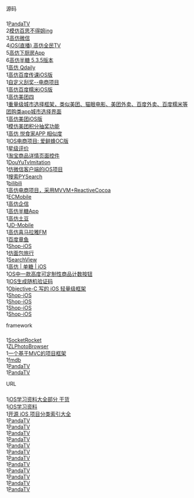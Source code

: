 源码
###
1[PandaTV](https://github.com/VictDog/PandaTV)<br/>
2[模仿百思不得姐ing](https://github.com/MidPush/BaiSiBuDeJie)<br/>
3[高仿微信](https://github.com/gsdios/GSD_WeiXin)<br/>
4[iOS(直播) 高仿全民TV](https://github.com/weidongfei/QuanminTv_iPhone)<br/>
5[高仿下厨房App](https://github.com/callmejoejoe/XCFApp)<br/>
6[高仿半糖 5.3.5版本](https://github.com/udoubi/BanTang)<br/>
1[高仿 Qdaily](https://github.com/c344081/Qdaily)<br/>
1[高仿百度传课iOS版](https://github.com/lookingstars/chuanke)<br/>
1[自定义刮奖--电商项目](https://github.com/PageGuo/PGScratchView)<br/>
1[高仿百度糯米iOS版](https://github.com/lookingstars/nuomi)<br/>
1[高仿美团四](https://github.com/tubie/JFMeiTuan)<br/>
1[重量级城市选择框架，类似美团、猫眼电影、美团外卖、百度外卖、百度糯米等团购类app城市选择界面](https://github.com/iosdeveloperSVIP/YMCitySelect)<br/>
1[高仿美团iOS版](https://github.com/lookingstars/meituan)<br/>
1[模仿美团积分抽奖功能](https://github.com/coderyi/YiLotteryDemo)<br/>
1[高仿 悦食家APP 相似度](https://github.com/CoderVan/Yeshijia-APP)<br/>
1[IOS电商项目: 爱鲜蜂OC版](https://github.com/ChinaArJun/loveFreshPeakApp_oc)<br/>
1[星级评价](https://github.com/fengdehuhuan123/HighPraise)<br/>
1[淘宝商品详情页面控件](https://github.com/was0107/MDetailFramework)<br/>
1[DouYuTvImitation](https://github.com/ITChong/DouYuTvImitation)<br/>
1[仿微信客户端的iOS项目](https://github.com/riversea2015/RSChat)<br/>
1[搜索PYSearch](https://github.com/iphone5solo/PYSearch)<br/>
1[bilibili ](https://github.com/typcn/bilibili-mac-client)<br/>
1[高仿电商项目，采用MVVM+ReactiveCocoa](https://github.com/wangtongke/WTKMVVMRAC)<br/>
1[ECMobile](https://github.com/GeekZooStudio/ECMobile_iOS)<br/>
1[高仿企信](https://github.com/tubie/JFQiXin)<br/>
1[高仿半糖App](https://github.com/Ryan0520/BTApp)<br/>
1[高仿土豆](https://github.com/tubie/JFTudou)<br/>
1[JD-Mobile](https://github.com/dalingge/JD-Mobile)<br/>
1[高仿喜马拉雅FM](https://github.com/Eastwu5788/XMLYFM)<br/>
1[百度章鱼](https://github.com/Fyus1201/nuomi)<br/>
1[Shop-iOS](https://github.com/EleTeam/Shop-iOS)<br/>
1[仿面包旅行](https://github.com/BinBear/breadtrip-ReactiveCocoa-MVVM-)<br/>
1[SearchView](https://github.com/LeeBigRay/SearchView)<br/>
1[高仿 | 单糖 | iOS](https://github.com/CrazyRolo/ShoppingGuide)<br/>
1[OS中一款高度可定制性商品计数按钮](https://github.com/jkpang/PPNumberButton)<br/>
1[IOS生成随机验证码](https://github.com/shaojiankui/RandomCodeView)<br/>
1[Objective-C 写的 iOS 轻量级框架](https://github.com/azheng51714/MACProject)<br/>
1[Shop-iOS](https://github.com/EleTeam/Shop-iOS)<br/>
1[Shop-iOS](https://github.com/EleTeam/Shop-iOS)<br/>
1[Shop-iOS](https://github.com/EleTeam/Shop-iOS)<br/>
1[Shop-iOS](https://github.com/EleTeam/Shop-iOS)<br/>

framework
###
1[SocketRocket](https://github.com/facebook/SocketRocket)<br/>
1[ZLPhotoBrowser](https://github.com/longitachi/ZLPhotoBrowser)<br/>
1[一个基于MVC的项目框架](https://github.com/wujunyang/MobileProject)<br/>
1[fmdb](https://github.com/ccgus/fmdb)<br/>
1[PandaTV](https://github.com/VictDog/PandaTV)<br/>
1[PandaTV](https://github.com/VictDog/PandaTV)<br/>


URL
###
1[iOS学习资料大全部分 干货](https://github.com/GOKUPANG/iOS-Learning-Meterials)<br/>
1[iOS学习资料](https://github.com/kazamihayato/iOS-StudyNotes)<br/>
1[开源 iOS 项目分类索引大全](https://github.com/edagarli/open-ios-projects)<br/>
1[PandaTV](https://github.com/VictDog/PandaTV)<br/>
1[PandaTV](https://github.com/VictDog/PandaTV)<br/>
1[PandaTV](https://github.com/VictDog/PandaTV)<br/>
1[PandaTV](https://github.com/VictDog/PandaTV)<br/>
1[PandaTV](https://github.com/VictDog/PandaTV)<br/>
1[PandaTV](https://github.com/VictDog/PandaTV)<br/>
1[PandaTV](https://github.com/VictDog/PandaTV)<br/>
1[PandaTV](https://github.com/VictDog/PandaTV)<br/>
1[PandaTV](https://github.com/VictDog/PandaTV)<br/>
1[PandaTV](https://github.com/VictDog/PandaTV)<br/>
1[PandaTV](https://github.com/VictDog/PandaTV)<br/>
1[PandaTV](https://github.com/VictDog/PandaTV)<br/>
